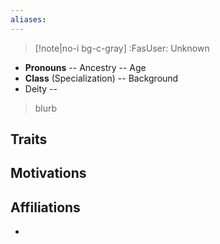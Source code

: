 ```yaml
---
aliases:
---
```

>[!note|no-i bg-c-gray] :FasUser: Unknown

- **Pronouns** -- Ancestry -- Age
- **Class** (Specialization) -- Background
- Deity -- 

>blurb
## Traits


## Motivations


## Affiliations
- 
